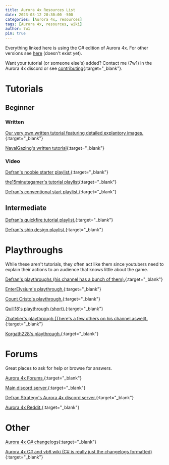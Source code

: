 ```yaml
---
title: Aurora 4x Resources List
date: 2023-03-12 20:30:00 -500
categories: [Aurora 4x, resources]
tags: [Aurora 4x, resources, wiki]
author: 7w1
pin: true
---
```


Everything linked here is using the C# edition of Aurora 4x. For other versions see [here](https://7w1.github.io/posts/resources/) (doesn't exist yet).

Want your tutorial (or someone else's) added? Contact me (7w1) in the Aurora 4x discord or see [contributing](https://github.com/7w1/7w1.github.io){:target="_blank"}.

# Tutorials

## Beginner

### Written

[Our very own written tutorial featuring detailed explantory images.](https://7w1.github.io/posts/tutorial0/){:target="_blank"}

[NavalGazing's written tutorial](https://www.navalgazing.net/Aurora-Tutorial-Part-1){:target="_blank"}

### Video

[Defran's noobie starter playlist.](https://www.youtube.com/playlist?list=PLfTxfvIdAKlvJR_Qqy8vrvhJ4b8r6Azbr){:target="_blank"}

[the15minutegamer's tutorial playlist](https://youtube.com/playlist?list=PLfmOBFyOhyN3BU6lxWtHhT1gzWhiMDhM1){:target="_blank"}

[Defran's conventional start playlist.](https://www.youtube.com/playlist?list=PLfTxfvIdAKlvsRH7jgj9Ew9g4FntgKSip){:target="_blank"}

## Intermediate

[Defran's quickfire tutorial playlist.](https://www.youtube.com/playlist?list=PLfTxfvIdAKluRAI7j6_fSc3ypGtC2nmhA){:target="_blank"}

[Defran's ship design playlist.](https://www.youtube.com/playlist?list=PLfTxfvIdAKlvejwDMxkwmE-ZR0DzoTGZc){:target="_blank"}

# Playthroughs

While these aren't tutorials, they often act like them since youtubers need to explain their actions to an audience that knows little about the game.

[Defran's playthroughs (his channel has a bunch of them).](https://www.youtube.com/@DefranStrategy/playlists){:target="_blank"}

[EnterElysium's playthrough.](https://www.youtube.com/playlist?list=PLR5ZBfGW6e1mmQBsRhAxHmZM1a7GQ9Rcl){:target="_blank"}

[Count Cristo's playthrough.](https://www.youtube.com/playlist?list=PLTLH5xzGKAolcaXLAhGlcvkaCqcuzgR1C){:target="_blank"}

[Quill18's playthrough (short).](https://www.youtube.com/playlist?list=PLs3acGYgI1-tVuiV_b65o7YfSpjl1S4ai){:target="_blank"}

[Zhatelier's playthrough (There's a few others on his channel aswell).](https://www.youtube.com/playlist?list=PLKFBBf1WhFzRdjHDTFO4Cn_ny0HSY1Uu6){:target="_blank"}

[Korgath228's playthrough.](https://www.youtube.com/playlist?list=PLz-vcrP1cq-GpxO4fsna-pUNwbKZOwoCv){:target="_blank"}

# Forums

Great places to ask for help or browse for answers.

[Aurora 4x Forums.](http://aurora2.pentarch.org/){:target="_blank"}

[Main discord server.](https://discord.gg/Q5ryqdW){:target="_blank"}

[Defran Strategy's Aurora 4x discord server.](https://discord.gg/PWy8NDY){:target="_blank"}

[Aurora 4x Reddit.](https://www.reddit.com/r/aurora/){:target="_blank"}

# Other

[Aurora 4x C# changelogs](http://aurora2.pentarch.org/index.php?topic=10666.0){:target="_blank"}

[Aurora 4x C# and vb6 wiki (C# is really just the changelogs formatted)](http://aurorawiki.pentarch.org/index.php?title=Main_Page){:target="_blank"}